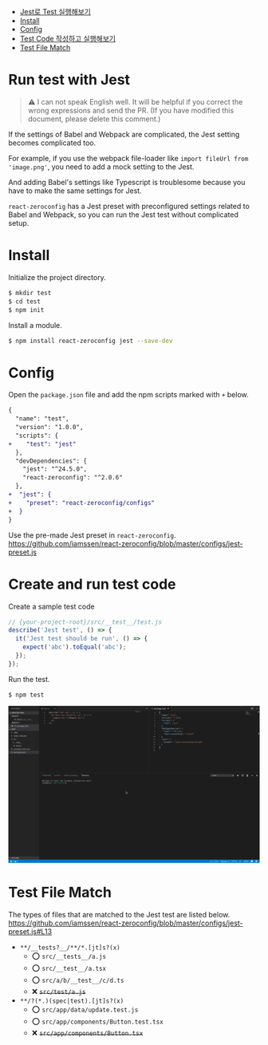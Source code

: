 <!-- START doctoc generated TOC please keep comment here to allow auto update -->
<!-- DON'T EDIT THIS SECTION, INSTEAD RE-RUN doctoc TO UPDATE -->


- [Jest로 Test 실행해보기](#jest%EB%A1%9C-test-%EC%8B%A4%ED%96%89%ED%95%B4%EB%B3%B4%EA%B8%B0)
- [Install](#install)
- [Config](#config)
- [Test Code 작성하고 실행해보기](#test-code-%EC%9E%91%EC%84%B1%ED%95%98%EA%B3%A0-%EC%8B%A4%ED%96%89%ED%95%B4%EB%B3%B4%EA%B8%B0)
- [Test File Match](#test-file-match)

<!-- END doctoc generated TOC please keep comment here to allow auto update -->

# Run test with Jest

> ⚠️ I can not speak English well. It will be helpful if you correct the wrong expressions and send the PR. (If you have modified this document, please delete this comment.)

If the settings of Babel and Webpack are complicated, the Jest setting becomes complicated too.

For example, if you use the webpack file-loader like `import fileUrl from 'image.png'`, you need to add a mock setting to the Jest.

And adding Babel's settings like Typescript is troublesome because you have to make the same settings for Jest.

`react-zeroconfig` has a Jest preset with preconfigured settings related to Babel and Webpack, so you can run the Jest test without complicated setup.

# Install

Initialize the project directory.

```sh
$ mkdir test
$ cd test
$ npm init
```

Install a module.

```sh
$ npm install react-zeroconfig jest --save-dev 
```

# Config

Open the `package.json` file and add the npm scripts marked with `+` below.

```diff
{
  "name": "test",
  "version": "1.0.0",
  "scripts": {
+    "test": "jest"
  },
  "devDependencies": {
    "jest": "^24.5.0",
    "react-zeroconfig": "^2.0.6"
  },
+  "jest": {
+    "preset": "react-zeroconfig/configs"
+  }
}
```

Use the pre-made Jest preset in `react-zeroconfig`. <https://github.com/iamssen/react-zeroconfig/blob/master/configs/jest-preset.js> 

# Create and run test code

Create a sample test code

```js
// {your-project-root}/src/__test__/test.js
describe('Jest test', () => {
  it('Jest test should be run', () => {
    expect('abc').toEqual('abc');
  });
});
```

Run the test.

```sh
$ npm test
```

![test](images/test.gif)

# Test File Match

The types of files that are matched to the Jest test are listed below. <https://github.com/iamssen/react-zeroconfig/blob/master/configs/jest-preset.js#L13>

- `**/__tests?__/**/*.[jt]s?(x)`
    - ⭕️ `src/__tests__/a.js`
    - ⭕️ `src/__test__/a.tsx`
    - ⭕️ `src/a/b/__test__/c/d.ts`
    - ❌ ~~`src/test/a.js`~~
- `**/?(*.)(spec|test).[jt]s?(x)`
    - ⭕️ `src/app/data/update.test.js` 
    - ⭕️ `src/app/components/Button.test.tsx`
    - ❌ ~~`src/app/components/Button.tsx`~~